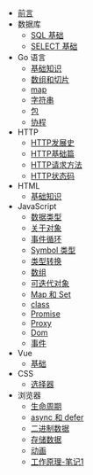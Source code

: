 - [前言](/)
- 数据库
  - [SQL 基础](MySQL/SQL)
  - [SELECT 基础](MySQL/SELECT)
- Go 语言
  - [基础知识](Go/index.md)
  - [数组和切片](Go/Array.md)
  - [map](Go/Map.md)
  - [字符串](Go/String.md)
  - [包](Go/package.md)
  - [协程](Go/Groutine.md)
- HTTP
  - [HTTP发展史](HTTP/history)  
  - [HTTP基础篇](HTTP/base)  
  - [HTTP请求方法](HTTP/method)
  - [HTTP状态码](HTTP/statusCode)
- HTML
  - [基础知识](HTML/index)
- JavaScript
  - [数据类型](JavaScript/data-type)
  - [关于对象](JavaScript/Object)
  - [事件循环](JavaScript/event-loop)
  - [Symbol 类型](JavaScript/Symbol)
  - [类型转换](JavaScript/type-conversion)
  - [数组](JavaScript/arrary)
  - [可迭代对象](JavaScript/interable)
  - [Map 和 Set](JavaScript/map-set)
  - [class](JavaScript/class)
  - [Promise](JavaScript/promise)
  - [Proxy](JavaScript/proxy)
  - [Dom](JavaScript/dom)
  - [事件](JavaScript/event)
- Vue
  - [基础](Vue/vue)
- CSS
  - [选择器](CSS/Selector)
- 浏览器
  - [生命周期](Browser/lifecircle)
  - [async 和 defer](Browser/script)
  - [二进制数据](Browser/binary)
  - [存储数据](Browser/save-data)
  - [动画](Browser/animation)
  - [工作原理-笔记1](Browser/working-principle)
